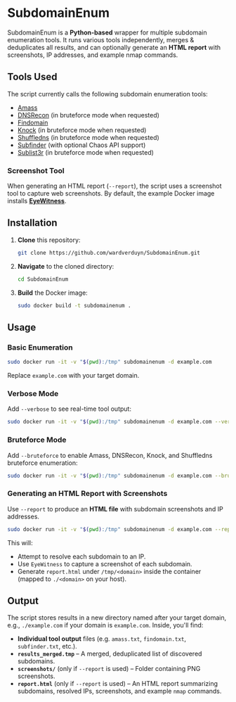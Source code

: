 # SubdomainEnum

SubdomainEnum is a **Python-based** wrapper for multiple subdomain enumeration tools. It runs various tools independently, merges & deduplicates all results, and can optionally generate an **HTML report** with screenshots, IP addresses, and example nmap commands.

## Tools Used

The script currently calls the following subdomain enumeration tools:

- [Amass](https://github.com/owasp-amass/amass)
- [DNSRecon](https://github.com/darkoperator/dnsrecon) (in bruteforce mode when requested)
- [Findomain](https://github.com/Findomain/Findomain)
- [Knock](https://github.com/guelfoweb/knock) (in bruteforce mode when requested)
- [Shuffledns](https://github.com/projectdiscovery/shuffledns) (in bruteforce mode when requested)
- [Subfinder](https://github.com/projectdiscovery/subfinder) (with optional Chaos API support)
- [Sublist3r](https://github.com/aboul3la/Sublist3r) (in bruteforce mode when requested)

### Screenshot Tool

When generating an HTML report (`--report`), the script uses a screenshot tool to capture web screenshots. By default, the example Docker image installs **[EyeWitness](https://github.com/sensepost/gowitness)**.

## Installation

1. **Clone** this repository:
   ```bash
   git clone https://github.com/wardverduyn/SubdomainEnum.git
   ```
2. **Navigate** to the cloned directory:
   ```bash
   cd SubdomainEnum
   ```
3. **Build** the Docker image:
   ```bash
   sudo docker build -t subdomainenum .
   ```

## Usage

### Basic Enumeration

```bash
sudo docker run -it -v "$(pwd):/tmp" subdomainenum -d example.com
```
Replace `example.com` with your target domain.

### Verbose Mode

Add `--verbose` to see real-time tool output:

```bash
sudo docker run -it -v "$(pwd):/tmp" subdomainenum -d example.com --verbose
```

### Bruteforce Mode

Add `--bruteforce` to enable Amass, DNSRecon, Knock, and Shuffledns bruteforce enumeration:

```bash
sudo docker run -it -v "$(pwd):/tmp" subdomainenum -d example.com --bruteforce
```

### Generating an HTML Report with Screenshots

Use `--report` to produce an **HTML file** with subdomain screenshots and IP addresses.

```bash
sudo docker run -it -v "$(pwd):/tmp" subdomainenum -d example.com --report
```

This will:
- Attempt to resolve each subdomain to an IP.
- Use `EyeWitness` to capture a screenshot of each subdomain.
- Generate `report.html` under `/tmp/<domain>` inside the container (mapped to `./<domain>` on your host).

## Output

The script stores results in a new directory named after your target domain, e.g., `./example.com` if your domain is `example.com`. Inside, you'll find:

- **Individual tool output** files (e.g. `amass.txt`, `findomain.txt`, `subfinder.txt`, etc.).  
- **`results_merged.tmp`** – A merged, deduplicated list of discovered subdomains.  
- **`screenshots/`** (only if `--report` is used) – Folder containing PNG screenshots.  
- **`report.html`** (only if `--report` is used) – An HTML report summarizing subdomains, resolved IPs, screenshots, and example `nmap` commands.